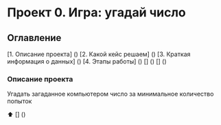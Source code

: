 # Проект 0. Игра: угадай число

## Оглавление
[1. Описание проекта] ()
[2. Какой кейс решаем] ()
[3. Краткая информация о данных] ()
[4. Этапы работы] ()
[] ()
[] ()

### Описание проекта
Угадать загаданное компьютером число за минимальное количество попыток

:arrow_up: [] ()